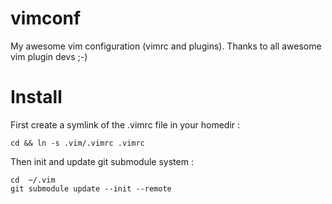 vimconf
=======

My awesome vim configuration (vimrc and plugins). Thanks to all awesome vim plugin devs ;-)

Install
=======

First create a symlink of the .vimrc file in your homedir :

    cd && ln -s .vim/.vimrc .vimrc

Then init and update git submodule system :

    cd  ~/.vim
    git submodule update --init --remote
